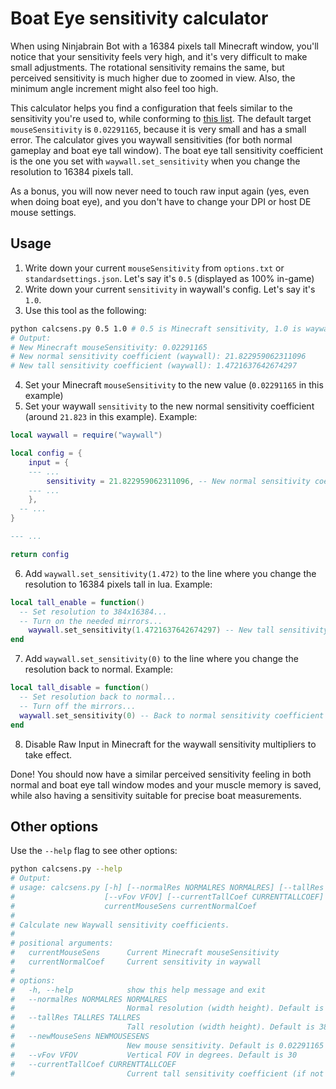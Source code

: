 # Boat Eye sensitivity calculator

When using Ninjabrain Bot with a 16384 pixels tall Minecraft window, you'll
notice that your sensitivity feels very high, and it's very difficult to make
small adjustments. The rotational sensitivity remains the same, but perceived
sensitivity is much higher due to zoomed in view. Also, the minimum angle
increment might also feel too high.

This calculator helps you find a configuration that feels similar to the
sensitivity you're used to, while conforming to
[this list](https://github.com/Ninjabrain1/Ninjabrain-Bot/wiki/Boat-measurements).
The default target `mouseSensitivity` is `0.02291165`, because it is very small and
has a small error. The calculator gives you waywall sensitivities (for both
normal gameplay and boat eye tall window). The boat eye tall sensitivity
coefficient is the one you set with `waywall.set_sensitivity` when you change
the resolution to 16384 pixels tall.

As a bonus, you will now never need to touch raw input again (yes, even when doing
boat eye), and you don't have to change your DPI or host DE mouse settings.

## Usage

1. Write down your current `mouseSensitivity` from `options.txt` or `standardsettings.json`. Let's say it's `0.5` (displayed as 100% in-game)
2. Write down your current `sensitivity` in waywall's config. Let's say it's `1.0`.
3. Use this tool as the following:

```sh
python calcsens.py 0.5 1.0 # 0.5 is Minecraft sensitivity, 1.0 is waywall sensitivity
# Output:
# New Minecraft mouseSensitivity: 0.02291165
# New normal sensitivity coefficient (waywall): 21.822959062311096
# New tall sensitivity coefficient (waywall): 1.4721637642674297
```

4. Set your Minecraft `mouseSensitivity` to the new value (`0.02291165` in this example)
5. Set your waywall `sensitivity` to the new normal sensitivity coefficient (around `21.823` in this example). Example:

```lua
local waywall = require("waywall")

local config = {
	input = {
    --- ...
		sensitivity = 21.822959062311096, -- New normal sensitivity coefficient
    --- ...
	},
  -- ...
}

--- ...

return config
```

6. Add `waywall.set_sensitivity(1.472)` to the line where you change the resolution to 16384 pixels tall in lua. Example:

```lua
local tall_enable = function()
  -- Set resolution to 384x16384...
  -- Turn on the needed mirrors...
	waywall.set_sensitivity(1.4721637642674297) -- New tall sensitivity coefficient
end
```

7. Add `waywall.set_sensitivity(0)` to the line where you change the resolution back to normal. Example:

```lua
local tall_disable = function()
  -- Set resolution back to normal...
  -- Turn off the mirrors...
  waywall.set_sensitivity(0) -- Back to normal sensitivity coefficient
end
```

8. Disable Raw Input in Minecraft for the waywall sensitivity multipliers to take effect.

Done! You should now have a similar perceived sensitivity feeling in both
normal and boat eye tall window modes and your muscle memory is saved,
while also having a sensitivity suitable for precise boat measurements.

## Other options

Use the `--help` flag to see other options:

```sh
python calcsens.py --help
# Output:
# usage: calcsens.py [-h] [--normalRes NORMALRES NORMALRES] [--tallRes TALLRES TALLRES] [--newMouseSens NEWMOUSESENS]
#                    [--vFov VFOV] [--currentTallCoef CURRENTTALLCOEF]
#                    currentMouseSens currentNormalCoef
#
# Calculate new Waywall sensitivity coefficients.
#
# positional arguments:
#   currentMouseSens      Current Minecraft mouseSensitivity
#   currentNormalCoef     Current sensitivity in waywall
#
# options:
#   -h, --help            show this help message and exit
#   --normalRes NORMALRES NORMALRES
#                         Normal resolution (width height). Default is 1920x1080
#   --tallRes TALLRES TALLRES
#                         Tall resolution (width height). Default is 384x16384
#   --newMouseSens NEWMOUSESENS
#                         New mouse sensitivity. Default is 0.02291165
#   --vFov VFOV           Vertical FOV in degrees. Default is 30
#   --currentTallCoef CURRENTTALLCOEF
#                         Current tall sensitivity coefficient (if not provided, it will be computed from resolutions)
```
